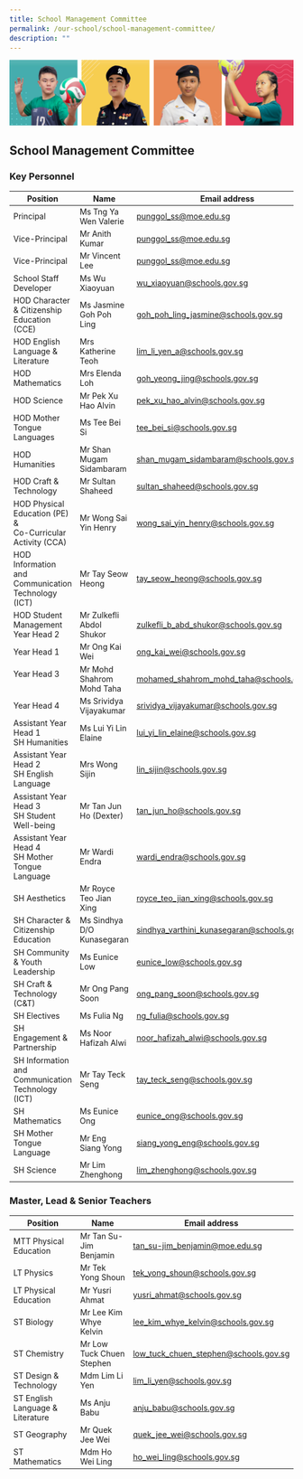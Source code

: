 ```yaml
---
title: School Management Committee
permalink: /our-school/school-management-committee/
description: ""
---
```

![](/images/Our%20School/subbanner.jpg)

## School Management Committee


### Key Personnel

<table>
<thead>
  <tr>
    <th>Position</th>
    <th>Name</th>
    <th>Email address</th>
  </tr>
</thead>
<tbody>
  <tr>
    <td> Principal</td>
    <td>Ms Tng Ya Wen Valerie </td>
    <td><a href="mailto:punggol_ss@moe.edu.sg">punggol_ss@moe.edu.sg</a> </td>
  </tr>
  <tr>
    <td> Vice-Principal</td>
    <td>Mr Anith Kumar </td>
    <td><a href="mailto:punggol_ss@moe.edu.sg">punggol_ss@moe.edu.sg</a>  </td>
  </tr>
  <tr>
    <td>Vice-Principal </td>
    <td>Mr Vincent Lee </td>
    <td><a href="mailto:punggol_ss@moe.edu.sg">punggol_ss@moe.edu.sg</a>  </td>
  </tr>
  <tr>
    <td>School Staff Developer</td>
    <td>Ms Wu Xiaoyuan</td>
    <td><a href="mailto:wu_xiaoyuan@schools.gov.sg">wu_xiaoyuan@schools.gov.sg</a></td>
  </tr>
  <tr>
    <td>HOD Character &amp; Citizenship Education (CCE)</td>
    <td>Ms Jasmine Goh Poh Ling</td>
    <td><a href="mailto:goh_poh_ling_jasmine@schools.gov.sg">goh_poh_ling_jasmine@schools.gov.sg</a></td>
  </tr>
  <tr>
    <td>HOD English Language &amp; Literature</td>
    <td>Mrs Katherine Teoh</td>
    <td><a href="mailto:lim_li_yen_a@schools.gov.sg">lim_li_yen_a@schools.gov.sg</a></td>
  </tr>
  <tr>
    <td>HOD Mathematics</td>
    <td>Mrs Elenda Loh</td>
    <td><a href="mailto:goh_yeong_jing@schools.gov.sg">goh_yeong_jing@schools.gov.sg</a></td>
  </tr>
  <tr>
    <td>HOD Science  </td>
    <td>Mr Pek Xu Hao Alvin</td>
    <td><a href="mailto:pek_xu_hao_alvin@schools.gov.sg">pek_xu_hao_alvin@schools.gov.sg</a></td>
  </tr>
  <tr>
    <td>HOD Mother Tongue Languages </td>
    <td>Ms Tee Bei Si </td>
    <td><a href="mailto:tee_bei_si@schools.gov.sg">tee_bei_si@schools.gov.sg</a></td>
  </tr>
  <tr>
    <td>HOD Humanities</td>
    <td>Mr Shan Mugam Sidambaram</td>
    <td><a href="mailto:shan_mugam_sidambaram@schools.gov.sg">shan_mugam_sidambaram@schools.gov.sg</a></td>
  </tr>
  <tr>
    <td>HOD Craft &amp; Technology </td>
    <td>Mr Sultan Shaheed </td>
    <td><a href="mailto:sultan_shaheed@schools.gov.sg">sultan_shaheed@schools.gov.sg</a></td>
  </tr>
  <tr>
    <td>HOD Physical Education (PE) &amp;<br>Co-Curricular Activity (CCA)</td>
    <td>Mr Wong Sai Yin Henry</td>
    <td><a href="mailto:wong_sai_yin_henry@schools.gov.sg">wong_sai_yin_henry@schools.gov.sg</a></td>
  </tr>
  <tr>
    <td>HOD Information and Communication Technology  (ICT)</td>
    <td>Mr Tay Seow Heong</td>
    <td><a href="mailto:tay_seow_heong@schools.gov.sg">tay_seow_heong@schools.gov.sg</a></td>
  </tr>
  <tr>
    <td>HOD Student Management<br>Year Head 2</td>
    <td>Mr Zulkefli Abdol Shukor </td>
    <td><a href="mailto:zulkefli_b_abd_shukor@schools.gov.sg">zulkefli_b_abd_shukor@schools.gov.sg</a></td>
  </tr>
  <tr>
    <td>Year Head 1</td>
    <td>Mr Ong Kai Wei </td>
    <td><a href="mailto:ong_kai_wei@schools.gov.sg">ong_kai_wei@schools.gov.sg</a></td>
  </tr>
  <tr>
    <td>Year Head 3<br><br></td>
    <td>Mr Mohd Shahrom Mohd Taha</td>
    <td><a href="mailto:mohamed_shahrom_mohd_taha@schools.gov.sg">mohamed_shahrom_mohd_taha@schools.gov.sg</a> </td>
  </tr>
  <tr>
    <td>Year Head 4</td>
    <td>Ms Srividya Vijayakumar</td>
    <td><a href="mailto:srividya_vijayakumar@schools.gov.sg">srividya_vijayakumar@schools.gov.sg</a>  </td>
  </tr>
  <tr>
    <td>Assistant Year Head 1<br>SH Humanities</td>
    <td>Ms Lui Yi Lin Elaine</td>
    <td><a href="mailto:lui_yi_lin_elaine@schools.gov.sg">lui_yi_lin_elaine@schools.gov.sg</a></td>
  </tr>
  <tr>
    <td>Assistant Year Head 2 <br>SH English Language</td>
    <td>Mrs Wong Sijin</td>
    <td><a href="mailto:lin_sijin@schools.gov.sg">lin_sijin@schools.gov.sg</a></td>
  </tr>
  <tr>
    <td>Assistant Year Head 3<br>SH Student Well-being</td>
    <td>Mr Tan Jun Ho (Dexter)</td>
    <td><a href="mailto:tan_jun_ho@schools.gov.sg">tan_jun_ho@schools.gov.sg</a></td>
  </tr>
  <tr>
    <td>Assistant Year Head 4<br>SH Mother Tongue Language</td>
    <td>Mr Wardi Endra</td>
    <td><a href="mailto:wardi_endra@schools.gov.sg">wardi_endra@schools.gov.sg</a></td>
  </tr>
  <tr>
    <td>SH Aesthetics</td>
    <td>Mr Royce Teo Jian Xing</td>
    <td><a href="mailto:royce_teo_jian_xing@schools.gov.sg">royce_teo_jian_xing@schools.gov.sg</a></td>
  </tr>
	  <tr><td> SH Character &amp; Citizenship Education </td>
    <td> Ms Sindhya  D/O Kunasegaran</td>
    <td><a href="mailto:sindhya_varthini_kunasegaran@schools.gov.sg">sindhya_varthini_kunasegaran@schools.gov.sg</a></td>
  </tr><tr>
 <td>SH Community &amp; Youth Leadership</td>
    <td>Ms Eunice Low   </td>
    <td><a href="mailto:eunice_low@schools.gov.sg">eunice_low@schools.gov.sg</a></td>
  </tr>	
    <tr><td>SH Craft &amp; Technology (C&amp;T) </td>
    <td>Mr Ong Pang Soon  </td>
    <td><a href="mailto:ong_pang_soon@schools.gov.sg">ong_pang_soon@schools.gov.sg</a> </td>
  </tr>
  <tr>
    <td>SH Electives</td>
    <td>Ms Fulia Ng</td>
    <td><a href="mailto:ng_fulia@schools.gov.sg">ng_fulia@schools.gov.sg</a></td>
  </tr>
  <tr>
    <td>SH Engagement &amp; Partnership</td>
    <td>Ms Noor Hafizah Alwi</td>
    <td><a href="mailto:noor_hafizah_alwi@schools.gov.sg">noor_hafizah_alwi@schools.gov.sg</a></td>
  </tr>
  <tr>
    <td>SH Information and<br>Communication Technology (ICT)</td>
    <td>Mr Tay Teck Seng   </td>
    <td><a href="mailto:tay_teck_seng@schools.gov.sg">tay_teck_seng@schools.gov.sg</a></td>
  </tr>
  <tr><td>SH Mathematics</td>
    <td>Ms Eunice Ong  </td>
    <td><a href="mailto:eunice_ong@schools.gov.sg">eunice_ong@schools.gov.sg</a></td>
  </tr>
    <tr><td> SH Mother Tongue Language </td>
    <td> Mr Eng Siang Yong</td>
    <td><a href="mailto:siang_yong_eng@schools.gov.sg">siang_yong_eng@schools.gov.sg</a> </td>
  </tr>
    <tr><td> SH Science </td>
    <td> Mr Lim Zhenghong</td>
    <td><a href="mailto:lim_zhenghong@schools.gov.sg">lim_zhenghong@schools.gov.sg</a> </td>
  </tr>
</tbody>
</table>

### Master, Lead &amp; Senior Teachers

<table>
<thead>
  <tr>
    <th>Position</th>
    <th>Name</th>
    <th>Email address</th>
  </tr>
</thead>
<tbody>
  <tr>
    <td>MTT Physical Education</td>
    <td>Mr Tan Su-Jim Benjamin</td>
    <td><a href="mailto:tan_su-jim_benjamin@moe.edu.sg">tan_su-jim_benjamin@moe.edu.sg</a></td>
  </tr>
  <tr>
    <td>LT Physics</td>
    <td>Mr Tek Yong Shoun</td>
    <td><a href="mailto:tek_yong_shoun@schools.gov.sg">tek_yong_shoun@schools.gov.sg</a></td>
  </tr>
  <tr>
    <td>LT Physical Education</td>
    <td>Mr Yusri Ahmat</td>
    <td><a href="mailto:yusri_ahmat@schools.gov.sg">yusri_ahmat@schools.gov.sg</a></td>
  </tr>
  <tr>
    <td>ST Biology  </td>
    <td> Mr Lee Kim Whye Kelvin</td>
    <td><a href="http://lee_kim_whye_kelvin@schools.gov.sg%20/">lee_kim_whye_kelvin@schools.gov.sg</a></td>
  </tr>
  <tr>
    <td>ST Chemistry </td>
    <td>Mr Low Tuck Chuen Stephen</td>
    <td><a href="mailto:low_tuck_chuen_stephen@schools.gov.sg">low_tuck_chuen_stephen@schools.gov.sg</a></td>
  </tr>
  <tr>
    <td>ST Design &amp; Technology</td>
    <td>Mdm Lim Li Yen</td>
    <td><a href="mailto:lim_li_yen@schools.gov.sg">lim_li_yen@schools.gov.sg</a></td>
  </tr>
  <tr>
    <td>ST English Language &amp; Literature</td>
    <td>Ms Anju Babu</td>
    <td><a href="mailto:anju_babu@schools.gov.sg">anju_babu@schools.gov.sg</a></td>
  </tr>
  <tr>
    <td>ST Geography</td>
    <td>Mr Quek Jee Wei</td>
    <td><a href="mailto:quek_jee_wei@schools.gov.sg">quek_jee_wei@schools.gov.sg</a></td>
  </tr>
  <tr>
    <td>ST Mathematics </td>
    <td>Mdm Ho Wei Ling </td>
    <td><a href="mailto:ho_wei_ling@schools.gov.sg">ho_wei_ling@schools.gov.sg</a></td>
  </tr>
</tbody>
</table>